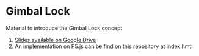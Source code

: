 # Gimbal Lock
Material to introduce the Gimbal Lock concept
1. [Slides available on Google Drive](https://docs.google.com/presentation/d/1hzD1D4j1W1TZoromom2gcYlftWZi8IhMPG66IcxSOxg/edit#slide=id.g379fa7c921_0_41)
2. An implementation on P5.js can be find on this repository at index.hmtl